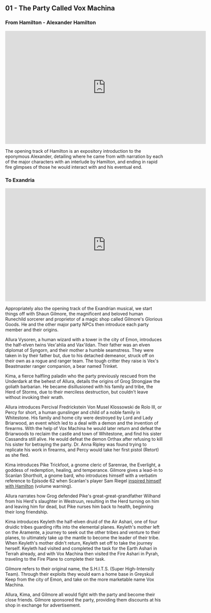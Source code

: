 ## 01 - The Party Called Vox Machina

### From Hamilton - Alexander Hamilton

<div class="video-responsive">
<iframe id="ytplayer" type="text/html" width="640" height="360" src="https://www.youtube.com/embed/VhinPd5RRJw" frameborder="0">
</iframe></div>

The opening track of Hamilton is an expository introduction to the eponymous Alexander, detailing where he came from with narration by each of the major characters with an interlude by Hamilton, and ending in rapid fire glimpses of those he would interact with and his eventual end.

### To Exandria

<div class="video-responsive">
<iframe id="ytplayer" type="text/html" width="640" height="360" src="https://www.youtube.com/embed/LIDuJAvTTRc" frameborder="0">
</iframe></div>

Appropriately also the opening track of the Exandrian musical, we start things off with Shaun Gilmore,
the magnificent and beloved human Runechild sorcerer and proprietor of a magic shop called Gilmore's Glorious Goods.
He and the other major party NPCs then introduce each party member and their origins.

Allura Vysoren, a human wizard with a tower in the city of Emon, introduces the half-elven twins Vex'ahlia and Vax'ildan.
Their father was an elven diplomat of Syngorn, and their mother a humble seamstress.
They were taken in by their father but, due to his detached demeanor, struck off on their own as a rogue and ranger team.
The tough critter they raise is Vex's Beastmaster ranger companion, a bear named Trinket.

Kima, a fierce halfling paladin who the party previously rescued from the Underdark at the behest of Allura,
details the origins of Grog Strongjaw the goliath barbarian. He became disillusioned with his family and tribe,
the Herd of Storms, due to their merciless destruction, but couldn't leave without invoking their wrath.

Allura introduces Percival Fredrickstein Von Musel Klossowski de Rolo III,
or Percy for short, a human gunslinger and child of a noble family in Whitestone.
His family and home city were destroyed by Lord and Lady Briarwood, an event which led to a deal with a demon and the invention of firearms.
With the help of Vox Machina he would later return and defeat the Briarwoods to reclaim the castle and town of Whitestone,
and find his sister Cassandra still alive. He would defeat the demon Orthax after refusing to kill his sister for betraying the party.
Dr. Anna Ripley was found trying to replicate his work in firearms, and Percy would take her first pistol (Retort) as she fled.

Kima introduces Pike Trickfoot, a gnome cleric of Sarenrae, the Everlight, a goddess of redemption, healing, and temperance.
Gilmore gives a lead-in to Scanlan Shortholt, a gnome bard, who introduces himself with a verbatim reference to
Episode 62 when Scanlan's player Sam Riegel [inspired himself with Hamilton](https://www.youtube.com/watch?v=QePayxU0kKo&t=30m54s) (volume warning).

Allura narrates how Grog defended Pike's great-great-grandfather Wilhand from his Herd's slaughter in Westruun,
resulting in the Herd turning on him and leaving him for dead, but Pike nurses him back to health, beginning their long friendship.

Kima introduces Keyleth the half-elven druid of the Air Ashari, one of four druidic tribes guarding rifts into the elemental planes.
Keyleth's mother left on the Aramente, a journey to seek out the other tribes and venture to their planes,
to ultimately take up the mantle to become the leader of their tribe.
When Keyleth's mother didn't return, Keyleth set off to take the journey herself.
Keyleth had visited and completed the task for the Earth Ashari in Terrah already,
and with Vox Machina then visited the Fire Ashari in Pyrah, traveling to the Fire Plane to complete their task.

Gilmore refers to their original name, the S.H.I.T.S. (Super High-Intensity Team).
Through their exploits they would earn a home base in Greyskull Keep from the city of Emon, and take on the more marketable name Vox Machina.

Allura, Kima, and Gilmore all would fight with the party and become their close friends.
Gilmore sponsored the party, providing them discounts at his shop in exchange for advertisement.
